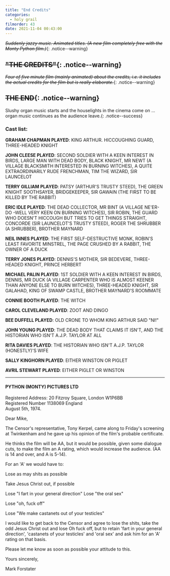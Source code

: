 ```yaml
---
title: "End Credits"
categories:
  - holy grail
filmorder: 43
date: 2021-11-04 00:43:00
---
```


<span>~~_Suddenly jazzy music. Animated titles. (A new film completely free with the Monty Python film.)_~~</span>{: .notice--warning}

## <span>~~"THE CREDITS"~~</span>{: .notice--warning}

<span>~~_Four of five minute film (mainly animated) about the credits, i.e. it includes the actual credits for the film but is really elaborate._~~</span>{: .notice--warning}

## <span>~~THE END~~</span>{: .notice--warning}

<span>Slushy organ music starts and the houselights in the cinema come on ... organ music continues as the audience leave.</span>{: .notice--success}

### Cast list:

**GRAHAM CHAPMAN PLAYED**: KING ARTHUR. HICCOUGHING GUARD, THREE-HEADED KNIGHT

**JOHN CLEESE PLAYED**: SECOND SOLDIER WITH A KEEN INTEREST IN BIRDS, LARGE MAN WITH DEAD BODY, BLACK KNIGHT, MR NEWT (A VILLAGE BLACKSMITH INTERESTED IN BURNING WITCHES), A QUITE EXTRAORDINARILY RUDE FRENCHMAN, TIM THE WIZARD, SIR LAUNCELOT

**TERRY GILLIAM PLAYED**: PATSY (ARTHUR'S TRUSTY STEED), THE GREEN KNIGHT SOOTHSAYER, BRIDGEKEEPER, SIR GAWAIN (THE FIRST TO BE KILLED BY THE RABBIT)

**ERIC IDLE PLAYED**: THE DEAD COLLECTOR, MR BINT (A VILLAGE NE'ER-DO -WELL VERY KEEN ON BURNING WITCHES), SIR ROBIN, THE GUARD WHO DOESN'T HICCOUGH BUT TRIES TO GET THINGS STRAIGHT, CONCORDE (SIR LAUNCELOT'S TRUSTY STEED), ROGER THE SHRUBBER (A SHRUBBER), BROTHER MAYNARD

**NEIL INNES PLAYED**: THE FIRST SELF-DESTRUCTIVE MONK, ROBIN'S LEAST FAVORITE MINSTREL, THE PAGE CRUSHED BY A RABBIT, THE OWNER OF A DUCK

**TERRY JONES PLAYED**: DENNIS'S MOTHER, SIR BEDEVERE, THREE-HEADED KNIGHT, PRINCE HERBERT

**MICHAEL PALIN PLAYED**: 1ST SOLDIER WITH A KEEN INTEREST IN BIRDS, DENNIS, MR DUCK (A VILLAGE CARPENTER WHO IS ALMOST KEENER THAN ANYONE ELSE TO BURN WITCHES), THREE-HEADED KNIGHT, SIR GALAHAD, KING OF SWAMP CASTLE, BROTHER MAYNARD'S ROOMMATE

**CONNIE BOOTH PLAYED**: THE WITCH

**CAROL CLEVELAND PLAYED**: ZOOT AND DINGO

**BEE DUFFELL PLAYED**: OLD CRONE TO WHOM KING ARTHUR SAID "NI!"

**JOHN YOUNG PLAYED**: THE DEAD BODY THAT CLAIMS IT ISN'T, AND THE HISTORIAN WHO ISN'T A.J.P. TAYLOR AT ALL

**RITA DAVIES PLAYED**: THE HISTORIAN WHO ISN'T A.J.P. TAYLOR (HONESTLY)'S WIFE

**SALLY KINGHORN PLAYED**: EITHER WINSTON OR PIGLET

**AVRIL STEWART PLAYED**: EITHER PIGLET OR WINSTON

---

#### PYTHON (MONTY) PICTURES LTD

Registered Address: 20 Fitzroy Square, London W1P6BB\
Registered Number 1138069 England\
August 5th, 1974.

Dear Mike,

The Censor's representative, Tony Kerpel, came along to Friday's screening at Twinkenham and he gave up his opinion of the film's probable certificate.

He thinks the film will be AA, but it would be possible, given some dialogue cuts, to make the film an A rating, which would increase the audience. (AA is 14 and over, and A is 5-14).

For an 'A' we would have to:

Lose as may shits as possible

Take Jesus Christ out, if possible

Lose "I fart in your general direction" Lose "the oral sex"

Lose "oh, fuck off"

Lose "We make castanets out of your testicles"

I would like to get back to the Censor and agree to lose the shits, take the odd Jesus Christ out and lose Oh fuck off, but to retain 'fart in your general direction', 'castanets of your testicles' and 'oral sex' and ask him for an 'A' rating on that basis.

Please let me know as soon as possible your attitude to this.

Yours sincerely,

Mark Forstater